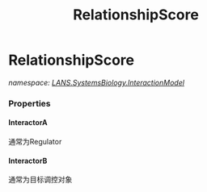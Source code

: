 ﻿---
title: RelationshipScore
---

# RelationshipScore
_namespace: [LANS.SystemsBiology.InteractionModel](N-LANS.SystemsBiology.InteractionModel.html)_





### Properties

#### InteractorA
通常为Regulator
#### InteractorB
通常为目标调控对象

